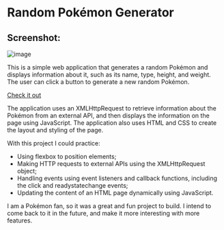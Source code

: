 # Random Pokémon Generator

## Screenshot:
![image](https://user-images.githubusercontent.com/91353521/230674537-9b34bf48-b77a-46d1-8a53-733fc40de901.png)


This is a simple web application that generates a random Pokémon and displays information about it, such as its name, type, height, and weight. 
The user can click a button to generate a new random Pokémon. 

[Check it out](https://misalima.github.io/pokemon-random-generator/)

The application uses an XMLHttpRequest to retrieve information about the Pokémon from an external API, and then displays the information on the page using JavaScript. The application also uses HTML and CSS to create the layout and styling of the page.

With this project I could practice: 
- Using flexbox to position elements;
- Making HTTP requests to external APIs using the XMLHttpRequest object;
- Handling events using event listeners and callback functions, including the click and readystatechange events;
- Updating the content of an HTML page dynamically using JavaScript.

I am a Pokémon fan, so it was a great and fun project to build. I intend to come back to it in the future, and make it more interesting with more features.
